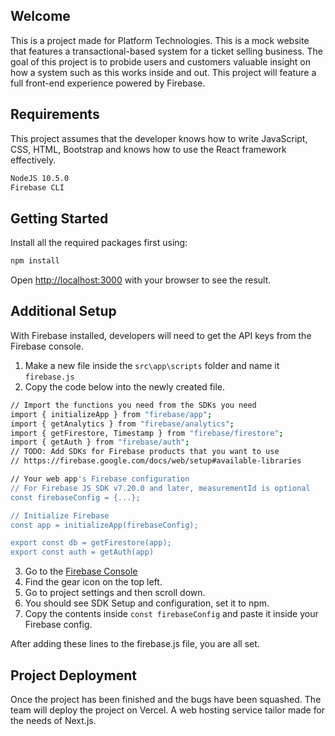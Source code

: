 ## Welcome

This is a project made for Platform Technologies. This is a mock website that features a transactional-based system for a ticket selling business. The goal of this project is to probide users and customers valuable insight on how a system such as this works inside and out. This project will feature a full front-end experience powered by Firebase.

## Requirements

This project assumes that the developer knows how to write JavaScript, CSS, HTML, Bootstrap and knows how to use the React framework effectively.

```bash
NodeJS 10.5.0
Firebase CLI
```

## Getting Started

Install all the required packages first using:
```bash
npm install
```

Open [http://localhost:3000](http://localhost:3000) with your browser to see the result.

## Additional Setup

With Firebase installed, developers will need to get the API keys from the Firebase console.

1. Make a new file inside the `src\app\scripts` folder and name it `firebase.js`
2. Copy the code below into the newly created file.

```bash
// Import the functions you need from the SDKs you need
import { initializeApp } from "firebase/app";
import { getAnalytics } from "firebase/analytics";
import { getFirestore, Timestamp } from "firebase/firestore";
import { getAuth } from "firebase/auth";
// TODO: Add SDKs for Firebase products that you want to use
// https://firebase.google.com/docs/web/setup#available-libraries

// Your web app's Firebase configuration
// For Firebase JS SDK v7.20.0 and later, measurementId is optional
const firebaseConfig = {...};

// Initialize Firebase
const app = initializeApp(firebaseConfig);

export const db = getFirestore(app);
export const auth = getAuth(app)
```

3. Go to the [Firebase Console](https://console.firebase.google.com/u/1/project/silkroad-apparel/)
4. Find the gear icon on the top left.
5. Go to project settings and then scroll down.
6. You should see SDK Setup and configuration, set it to npm.
7. Copy the contents inside `const firebaseConfig` and paste it inside your Firebase config. 

After adding these lines to the firebase.js file, you are all set.

## Project Deployment

Once the project has been finished and the bugs have been squashed. The team will deploy the project on Vercel. A web hosting service tailor made for the needs of Next.js.
